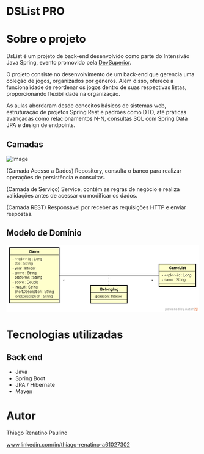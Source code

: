 # DSList PRO


# Sobre o projeto


DsList é um projeto de back-end desenvolvido como parte do Intensivão Java Spring, evento promovido pela [DevSuperior](https://devsuperior.com "Site da DevSuperior").

O projeto consiste no desenvolvimento de um back-end que gerencia uma coleção de jogos, organizados por gêneros. 
Além disso, oferece a funcionalidade de reordenar os jogos dentro de suas respectivas listas, proporcionando flexibilidade na organização.

As aulas abordaram desde conceitos básicos de sistemas web, estruturação de projetos Spring Rest e padrões como DTO, até práticas avançadas como relacionamentos N-N,
consultas SQL com Spring Data JPA e design de endpoints.


## Camadas
![Image](https://github.com/user-attachments/assets/08291d2b-0c9c-466c-b03f-404a04ad84f5)

(Camada Acesso a Dados) Repository, consulta o banco para realizar operações de persistência e consultas.

(Camada de Serviço) Service, contém as regras de negócio e realiza validações antes de acessar ou modificar os dados.

(Camada REST) Responsável por receber as requisições HTTP e enviar respostas.


## Modelo de Domínio
![Modelo de domínio DSList](https://raw.githubusercontent.com/devsuperior/java-spring-dslist/main/resources/dslist-model.png)

# Tecnologias utilizadas
## Back end
- Java
- Spring Boot
- JPA / Hibernate
- Maven

# Autor

Thiago Renatino Paulino

www.linkedin.com/in/thiago-renatino-a61027302
